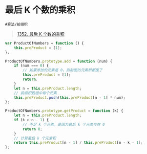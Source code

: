 
# 最后 K 个数的乘积


`#算法/前缀积` 

>  [1352. 最后 K 个数的乘积](https://leetcode.cn/problems/product-of-the-last-k-numbers/)


```javascript
var ProductOfNumbers = function () {
    this.preProduct = [1];
};

ProductOfNumbers.prototype.add = function (num) {
    if (num === 0) {
        // 如果添加的元素是 0，则前面的元素积都废了
        this.preProduct = [1];
        return;
    }
    let n = this.preProduct.length;
    // 前缀积数组中每个元素
    this.preProduct.push(this.preProduct[n - 1] * num);
};

ProductOfNumbers.prototype.getProduct = function (k) {
    let n = this.preProduct.length;
    if (k > n - 1) {
        // 不足 k 个元素，是因为最后 k 个元素存在 0
        return 0;
    }
    // 计算最后 k 个元素积
    return this.preProduct[n - 1] / this.preProduct[n - k - 1];
};
```